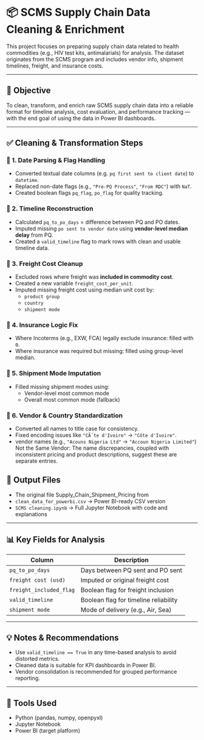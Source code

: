 
# 📦 SCMS Supply Chain Data Cleaning & Enrichment

This project focuses on preparing supply chain data related to health commodities (e.g., HIV test kits, antimalarials) for analysis. The dataset originates from the SCMS program and includes vendor info, shipment timelines, freight, and insurance costs.

---

## 🎯 Objective

To clean, transform, and enrich raw SCMS supply chain data into a reliable format for timeline analysis, cost evaluation, and performance tracking — with the end goal of using the data in Power BI dashboards.

---

## ✅ Cleaning & Transformation Steps

### 🔹 1. **Date Parsing & Flag Handling**
- Converted textual date columns (e.g. `pq first sent to client date`) to `datetime`.
- Replaced non-date flags (e.g., `"Pre-PQ Process"`, `"From RDC"`) with `NaT`.
- Created boolean flags `pq_flag`, `po_flag` for quality tracking.

### 🔹 2. **Timeline Reconstruction**
- Calculated `pq_to_po_days` = difference between PQ and PO dates.
- Imputed missing `po sent to vendor date` using **vendor-level median delay** from PQ.
- Created a `valid_timeline` flag to mark rows with clean and usable timeline data.

### 🔹 3. **Freight Cost Cleanup**
- Excluded rows where freight was **included in commodity cost**.
- Created a new variable `freight_cost_per_unit`.
- Imputed missing freight cost using median unit cost by:
  - `product group`
  - `country`
  - `shipment mode`

### 🔹 4. **Insurance Logic Fix**
- Where Incoterms (e.g., EXW, FCA) legally exclude insurance: filled with `0`.
- Where insurance was required but missing: filled using group-level median.

### 🔹 5. **Shipment Mode Imputation**
- Filled missing shipment modes using:
  - Vendor-level most common mode
  - Overall most common mode (fallback)

### 🔹 6. **Vendor & Country Standardization**
- Converted all names to title case for consistency.
- Fixed encoding issues like `"CÃ´te d'Ivoire"` → `"Côte d'Ivoire"`.
-  vendor names (e.g., `"Acouns Nigeria Ltd"` → `"Accoun Nigeria Limited"`) 
    Not the Same Vendor: The name discrepancies, coupled with inconsistent pricing and product descriptions, suggest these are separate entries.





## 📁 Output Files

- The original file Supply_Chain_Shipment_Pricing from 
- `clean_data_for_powerbi.csv` → Power BI-ready CSV version
- `SCMS cleaning.ipynb` → Full Jupyter Notebook with code and explanations

---

## 📊 Key Fields for Analysis

| Column | Description |
|--------|-------------|
| `pq_to_po_days` | Days between PQ sent and PO sent |
| `freight cost (usd)` | Imputed or original freight cost |
| `freight_included_flag` | Boolean flag for freight inclusion |
| `valid_timeline` | Boolean flag for timeline reliability |
| `shipment mode` | Mode of delivery (e.g., Air, Sea) |

---

## 💡 Notes & Recommendations

- Use `valid_timeline == True` in any time-based analysis to avoid distorted metrics.
- Cleaned data is suitable for KPI dashboards in Power BI.
- Vendor consolidation is recommended for grouped performance reporting.

---

## 🧰 Tools Used

- Python (pandas, numpy, openpyxl)
- Jupyter Notebook
- Power BI (target platform)


